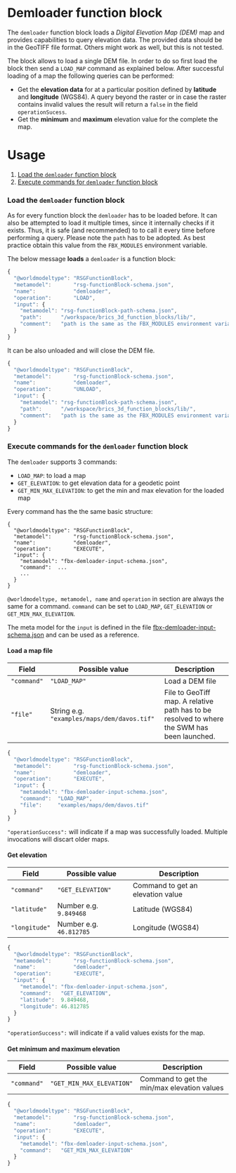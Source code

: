 Demloader function block
========================

The ``demloader`` function block loads a *Digital Elevation Map (DEM)* map and provides capabilities to query elevation data.
The provided data should be in the GeoTIFF file format. Others might work as well, but this is not tested. 

The block allows to load a single DEM file. In order to do so first load the block then send a ``LOAD_MAP`` command as explained below.
After successful loading of a map the following queries can be performed:

* Get the **elevation data** for at a particular position defined by **latitude** and **longitude** (WGS84). 
  A query beyond the raster or in case the raster contains invalid values the result  will return a ``false`` in the field ``operationSucess``.
* Get the **minimum** and **maximum** elevation value for the complete the map.



Usage
=====

1. [Load the ``demloader`` function block](#load-the-demloader-function-block)
2. [Execute commands for ``demloader`` function block](#execute-commands-for-the-demloader-function-block)

### Load the ``demloader`` function block

As for every function block the ``demloader`` has to be loaded before. It can also be attempted to load it multiple times, since it internally checks if it exists.
Thus, it is safe (and recommended) to to call it every time before performing a query. Please note the ``path`` has to be adopted. As best practice obtain this value
from the ``FBX_MODULES`` environment variable.
 
The below message **loads** a ``demloader`` is a function block:

```javascript
{
  "@worldmodeltype": "RSGFunctionBlock",
  "metamodel":       "rsg-functionBlock-schema.json",
  "name":            "demloader",
  "operation":       "LOAD",
  "input": {
    "metamodel": "rsg-functionBlock-path-schema.json",
    "path":      "/workspace/brics_3d_function_blocks/lib/",
    "comment":   "path is the same as the FBX_MODULES environment variable appended with a lib/ folder"
  }
}
```

It can be also unloaded and will close the DEM file.

```javascript
{
  "@worldmodeltype": "RSGFunctionBlock",
  "metamodel":       "rsg-functionBlock-schema.json",
  "name":            "demloader",
  "operation":       "UNLOAD",
  "input": {
    "metamodel": "rsg-functionBlock-path-schema.json",
    "path":      "/workspace/brics_3d_function_blocks/lib/",
    "comment":   "path is the same as the FBX_MODULES environment variable appended with a lib/ folder"
  }
}
```


### Execute commands for the ``demloader`` function block

The ``demloader`` supports 3 commands:

* ``LOAD_MAP``: to load a map
* ``GET_ELEVATION``: to get elevation data for a geodetic point
* ``GET_MIN_MAX_ELEVATION``: to get the min and max elevation for the loaded map

Every command has the the same basic structure:

```
{
  "@worldmodeltype": "RSGFunctionBlock",
  "metamodel":       "rsg-functionBlock-schema.json",
  "name":            "demloader",
  "operation":       "EXECUTE",
  "input": {
    "metamodel": "fbx-demloader-input-schema.json",
    "command":  ...
    ...
  }
}
```

``@worldmodeltype, metamodel, name`` and ``operation`` in section are always the same for a command. 
``command`` can be set to ``LOAD_MAP``, ``GET_ELEVATION`` or ``GET_MIN_MAX_ELEVATION``. 

The meta model for the ``input`` is defined in the file [fbx-demloader-input-schema.json](../models/fbx-demloader-input-schema.json) and can be used as a reference.

#### Load a map file

| Field          | Possible value   |      Description   |
|----------------|------------------|--------------------|
| ``"command"``  | ``"LOAD_MAP"``   | Load a DEM file    |
| ``"file"``     | String e.g. ``"examples/maps/dem/davos.tif"`` | File to GeoTiff map. A relative path has to be resolved to where the SWM has been launched. |


```javascript
{
  "@worldmodeltype": "RSGFunctionBlock",
  "metamodel":       "rsg-functionBlock-schema.json",
  "name":            "demloader",
  "operation":       "EXECUTE",
  "input": {
    "metamodel": "fbx-demloader-input-schema.json",
    "command":  "LOAD_MAP",
    "file":     "examples/maps/dem/davos.tif"
  }
}
```

``"operationSuccess":`` will indicate if a map was successfully loaded. Multiple invocations will discart older maps.

#### Get elevation 

| Field          | Possible value   |      Description   |
|----------------|------------------|--------------------|
| ``"command"``  | ``"GET_ELEVATION"``   | Command to get an elevation value |
| ``"latitude"`` | Number e.g.  ``9.849468`` | Latitude (WGS84)  |
| ``"longitude"``| Number e.g.  ``46.812785``| Longitude (WGS84) |


```javascript
{
  "@worldmodeltype": "RSGFunctionBlock",
  "metamodel":       "rsg-functionBlock-schema.json",
  "name":            "demloader",
  "operation":       "EXECUTE",
  "input": {
    "metamodel": "fbx-demloader-input-schema.json",
    "command":   "GET_ELEVATION", 
    "latitude":  9.849468, 
    "longitude": 46.812785
  }
}
```

``"operationSuccess":`` will indicate if a valid values exists for the map. 

#### Get minimum and maximum elevation

| Field          | Possible value   |      Description   |
|----------------|------------------|--------------------|
| ``"command"``  | ``"GET_MIN_MAX_ELEVATION"``| Command to get the min/max elevation values |


```javascript
{
  "@worldmodeltype": "RSGFunctionBlock",
  "metamodel":       "rsg-functionBlock-schema.json",
  "name":            "demloader",
  "operation":       "EXECUTE",
  "input": {
    "metamodel": "fbx-demloader-input-schema.json",
    "command":   "GET_MIN_MAX_ELEVATION"
  }
}
```




